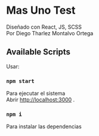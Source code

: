 # Mas Uno Test

Diseñado con React, JS, SCSS\
Por Diego Tharlez Montalvo Ortega
## Available Scripts

Usar: 
### `npm start`

Para ejecutar el sistema\
Abrir [http://localhost:3000](http://localhost:3000) .

### `npm i`

Para instalar las dependencias
